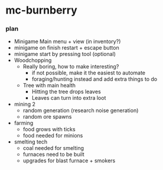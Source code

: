 # mc-burnberry
### plan
- Minigame Main menu + view (in inventory?)
- minigame on finish restart + escape button
- minigame start by pressing tool (optional)
- Woodchopping
  - Really boring, how to make interesting?
    - if not possible, make it the easiest to automate
    - foraging/hunting instead and add extra things to do
  - Tree with main health
    - Hitting the tree drops leaves
    - Leaves can turn into extra loot
- mining 2
  - random generation (research noise generation)
  - random ore spawns
- farming
  - food grows with ticks
  - food needed for minions
- smelting tech
  - coal needed for smelting
  - furnaces need to be built
  - upgrades for blast furnace + smokers